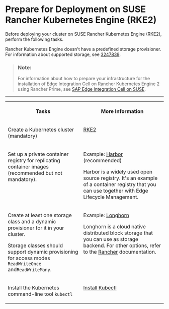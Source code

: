 <!-- loio0359e5c3c13140d7b6229bffe8dea60d -->

# Prepare for Deployment on SUSE Rancher Kubernetes Engine \(RKE2\)

Before deploying your cluster on SUSE Rancher Kubernetes Engine \(RKE2\), perform the following tasks.

Rancher Kubernetes Engine doesn't have a predefined storage provisioner. For information about supported storage, see [3247839](https://me.sap.com/notes/3247839).

> ### Note:  
> For information about how to prepare your infrastructure for the installation of Edge Integration Cell on Rancher Kubernetes Engine 2 using Rancher Prime, see [SAP Edge Integration Cell on SUSE](https://documentation.suse.com/sbp/sap-other/html/SAP-EIC/index.html).

****


<table>
<tr>
<th valign="top">

Tasks

</th>
<th valign="top">

More Information

</th>
</tr>
<tr>
<td valign="top">

Create a Kubernetes cluster \(mandatory\)

</td>
<td valign="top">

[RKE2](https://docs.rke2.io/) 

</td>
</tr>
<tr>
<td valign="top">

Set up a private container registry for replicating container images \(recommended but not mandatory\).

</td>
<td valign="top">

Example: [Harbor](https://goharbor.io/) \(recommended\)

Harbor is a widely used open source registry. It's an example of a container registry that you can use together with Edge Lifecycle Management.

</td>
</tr>
<tr>
<td valign="top">

Create at least one storage class and a dynamic provisioner for it in your cluster.

Storage classes should support dynamic provisioning for access modes `ReadWriteOnce` and`ReadWriteMany`.

</td>
<td valign="top">

Example: [Longhorn](https://longhorn.io/docs/)

Longhorn is a cloud native distributed block storage that you can use as storage backend. For other options, refer to the [Rancher](https://ranchermanager.docs.rancher.com/) documentation.

</td>
</tr>
<tr>
<td valign="top">

Install the Kubernetes command-line tool `kubectl` 

</td>
<td valign="top">

[Install Kubectl](https://kubernetes.io/docs/tasks/tools/#kubectl) 

</td>
</tr>
</table>

